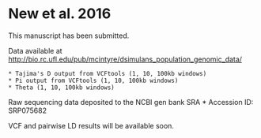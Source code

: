 # New et al. 2016

This manuscript has been submitted. 


Data available at http://bio.rc.ufl.edu/pub/mcintyre/dsimulans_population_genomic_data/

    * Tajima's D output from VCFtools (1, 10, 100kb windows)
    * Pi output from VCFtools (1, 10, 100kb windows)
    * Theta (1, 10, 100kb windows)

Raw sequencing data deposited to the NCBI gen bank SRA
    * Accession ID: SRP075682

VCF and pairwise LD results will be available soon. 
